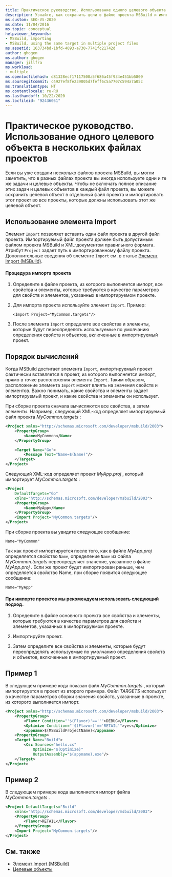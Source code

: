 ```yaml
---
title: Практическое руководство. Использование одного целевого объекта в нескольких файлах проектов | Документация Майкрософт
description: Узнайте, как сохранить цели в файле проекта MSBuild и импортировать их в любой другой проект, в котором они должны использоваться.
ms.custom: SEO-VS-2020
ms.date: 11/04/2016
ms.topic: conceptual
helpviewer_keywords:
- MSBuild, importing
- MSBuild, using the same target in multiple project files
ms.assetid: 163734bd-1bfd-4093-a730-7741fc21742d
author: ghogen
ms.author: ghogen
manager: jillfra
ms.workload:
- multiple
ms.openlocfilehash: d81328ecf17117500a5f686a45f934e451bb5809
ms.sourcegitcommit: c4927ef8fe239005d7feff6c5a7707c594a7a05c
ms.translationtype: HT
ms.contentlocale: ru-RU
ms.lasthandoff: 10/22/2020
ms.locfileid: "92436051"
---
```

# <a name="how-to-use-the-same-target-in-multiple-project-files"></a>Практическое руководство. Использование одного целевого объекта в нескольких файлах проектов

Если вы уже создали несколько файлов проекта MSBuild, вы могли заметить, что в разных файлах проекта вы иногда используете одни и те же задачи и целевые объекты. Чтобы не включать полное описание этих задач и целевых объектов в каждый файл проекта, вы можете сохранить целевой объект в отдельный файл проекта и импортировать этот проект во все проекты, которые должны использовать этот же целевой объект.

## <a name="use-the-import-element"></a>Использование элемента Import

Элемент `Import` позволяет вставить один файл проекта в другой файл проекта. Импортируемый файл проекта должен быть допустимым файлом проекта MSBuild и XML-документом правильного формата. Атрибут `Project` задает путь к импортированному файлу проекта. Дополнительные сведения об элементе `Import` см. в статье [Элемент Import (MSBuild)](../msbuild/import-element-msbuild.md).

#### <a name="to-import-a-project"></a>Процедура импорта проекта

1. Определите в файле проекта, из которого выполняется импорт, все свойства и элементы, которые требуются в качестве параметров для свойств и элементов, указанных в импортируемом проекте.

2. Для импорта проекта используйте элемент `Import`. Пример:

     `<Import Project="MyCommon.targets"/>`

3. После элемента `Import` определите все свойства и элементы, которые будут переопределять используемые по умолчанию определения свойств и объектов, включенные в импортируемый проект.

## <a name="order-of-evaluation"></a>Порядок вычислений

 Когда MSBuild достигает элемента `Import`, импортируемый проект фактически вставляется в проект, из которого выполняется импорт, прямо в точке расположения элемента `Import`. Таким образом, расположение элемента `Import` может влиять на значения свойств и элементов. Важно понимать, какие свойства и элементы задает импортируемый проект, и какие свойства и элементы он использует.

 При сборке проекта сначала вычисляются все свойства, а затем элементы. Например, следующий XML-код определяет импортируемый файл проекта *MyCommon.targets* :

```xml
<Project xmlns="http://schemas.microsoft.com/developer/msbuild/2003">
    <PropertyGroup>
        <Name>MyCommon</Name>
    </PropertyGroup>

    <Target Name="Go">
        <Message Text="Name=$(Name)"/>
    </Target>
</Project>
```

 Следующий XML-код определяет проект *MyApp.proj* , который импортирует *MyCommon.targets* :

```xml
<Project
    DefaultTargets="Go"
    xmlns="http://schemas.microsoft.com/developer/msbuild/2003">
    <PropertyGroup>
        <Name>MyApp</Name>
    </PropertyGroup>
    <Import Project="MyCommon.targets"/>
</Project>
```

 При сборке проекта вы увидите следующее сообщение:

 `Name="MyCommon"`

 Так как проект импортируется после того, как в файле *MyApp.proj* определяется свойство `Name`, определение `Name` из файла *MyCommon.targets* переопределяет значение, указанное в файле *MyApp.proj* . Если же проект будет импортирован раньше, чем определяется свойство Name, при сборке появится следующее сообщение:

 `Name="MyApp"`

#### <a name="use-the-following-approach-when-importing-projects"></a>При импорте проектов мы рекомендуем использовать следующий подход.

1. Определите в файле основного проекта все свойства и элементы, которые требуются в качестве параметров для свойств и элементов, указанных в импортируемом проекте.

2. Импортируйте проект.

3. Затем определите все свойства и элементы, которые будут переопределять используемые по умолчанию определения свойств и объектов, включенные в импортируемый проект.

## <a name="example-1"></a>Пример 1

 В следующем примере кода показан файл *MyCommon.targets* , который импортируется в проект из второго примера. Файл *TARGETS* использует в качестве параметров сборки значения свойств, указанные в проекте, из которого выполняется импорт.

```xml
<Project xmlns="http://schemas.microsoft.com/developer/msbuild/2003">
    <PropertyGroup>
        <Flavor Condition="'$(Flavor)'==''">DEBUG</Flavor>
        <Optimize Condition="'$(Flavor)'=='RETAIL'">yes</Optimize>
        <appname>$(MSBuildProjectName)</appname>
    <PropertyGroup>
    <Target Name="Build">
        <Csc Sources="hello.cs"
            Optimize="$(Optimize)"
            OutputAssembly="$(appname).exe"/>
    </Target>
</Project>
```

## <a name="example-2"></a>Пример 2

 В следующем примере кода выполняется импорт файла *MyCommon.targets* .

```xml
<Project DefaultTargets="Build"
    xmlns="http://schemas.microsoft.com/developer/msbuild/2003">
    <PropertyGroup>
        <Flavor>RETAIL</Flavor>
    </PropertyGroup>
    <Import Project="MyCommon.targets"/>
</Project>
```

## <a name="see-also"></a>См. также

- [Элемент Import (MSBuild)](../msbuild/import-element-msbuild.md)
- [Целевые объекты](../msbuild/msbuild-targets.md)
